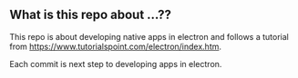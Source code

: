 What is this repo about ...??
-----------------------------

This repo is about developing native apps in electron and follows a tutorial from
https://www.tutorialspoint.com/electron/index.htm.

Each commit is next step to developing apps in electron.
